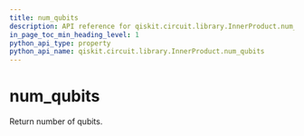 ```yaml
---
title: num_qubits
description: API reference for qiskit.circuit.library.InnerProduct.num_qubits
in_page_toc_min_heading_level: 1
python_api_type: property
python_api_name: qiskit.circuit.library.InnerProduct.num_qubits
---
```


# num\_qubits

Return number of qubits.

